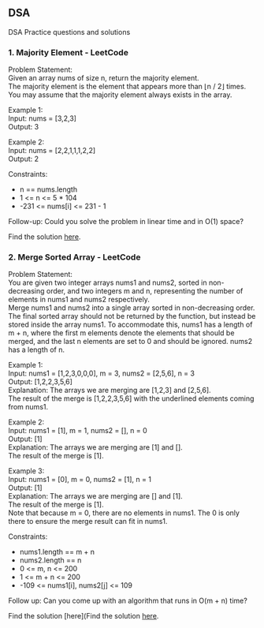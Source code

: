## DSA
DSA Practice questions and solutions

### 1. Majority Element - LeetCode
Problem Statement:  
Given an array nums of size n, return the majority element.  
The majority element is the element that appears more than ⌊n / 2⌋ times. You may assume that the majority element always exists in the array.

Example 1:  
Input: nums = [3,2,3]  
Output: 3  

Example 2:  
Input: nums = [2,2,1,1,1,2,2]  
Output: 2  

Constraints:  
* n == nums.length  
* 1 <= n <= 5 * 104  
* -231 <= nums[i] <= 231 - 1  

Follow-up: Could you solve the problem in linear time and in O(1) space?  

Find the solution [here](https://github.com/Maniharika-1/DSA/blob/main/Majority%20Element%20-%20LeetCode.txt).  

### 2. Merge Sorted Array - LeetCode  
Problem Statement:  
You are given two integer arrays nums1 and nums2, sorted in non-decreasing order, and two integers m and n, representing the number of elements in nums1 and nums2 respectively.  
Merge nums1 and nums2 into a single array sorted in non-decreasing order.  
The final sorted array should not be returned by the function, but instead be stored inside the array nums1. To accommodate this, nums1 has a length of m + n, where the first m elements denote the elements that should be merged, and the last n elements are set to 0 and should be ignored. nums2 has a length of n.  

Example 1:  
Input: nums1 = [1,2,3,0,0,0], m = 3, nums2 = [2,5,6], n = 3  
Output: [1,2,2,3,5,6]  
Explanation: The arrays we are merging are [1,2,3] and [2,5,6].  
The result of the merge is [1,2,2,3,5,6] with the underlined elements coming from nums1.  

Example 2:  
Input: nums1 = [1], m = 1, nums2 = [], n = 0  
Output: [1]  
Explanation: The arrays we are merging are [1] and [].  
The result of the merge is [1].  

Example 3:  
Input: nums1 = [0], m = 0, nums2 = [1], n = 1  
Output: [1]  
Explanation: The arrays we are merging are [] and [1].  
The result of the merge is [1].  
Note that because m = 0, there are no elements in nums1. The 0 is only there to ensure the merge result can fit in nums1.   

Constraints:  
* nums1.length == m + n  
* nums2.length == n  
* 0 <= m, n <= 200  
* 1 <= m + n <= 200  
* -109 <= nums1[i], nums2[j] <= 109   

Follow up: Can you come up with an algorithm that runs in O(m + n) time?  

Find the solution [here](Find the solution [here](https://github.com/Maniharika-1/DSA/blob/main/Majority%20Element%20-%20LeetCode.txt).    
